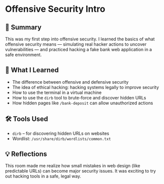 # Offensive Security Intro

## 📘 Summary
This was my first step into offensive security. I learned the basics of what offensive security means — simulating real hacker actions to uncover vulnerabilities — and practiced hacking a fake bank web application in a safe environment.

## 🧠 What I Learned
- The difference between offensive and defensive security
- The idea of ethical hacking: hacking systems legally to improve security
- How to use the terminal in a virtual machine
- How to use the `dirb` tool to brute-force and discover hidden URLs
- How hidden pages like `/bank-deposit` can allow unauthorized actions

## 🛠️ Tools Used
- `dirb` – for discovering hidden URLs on websites
- Wordlist: `/usr/share/dirb/wordlists/common.txt`

## 💡 Reflections
This room made me realize how small mistakes in web design (like predictable URLs) can become major security issues. It was exciting to try out hacking tools in a safe, legal way.
